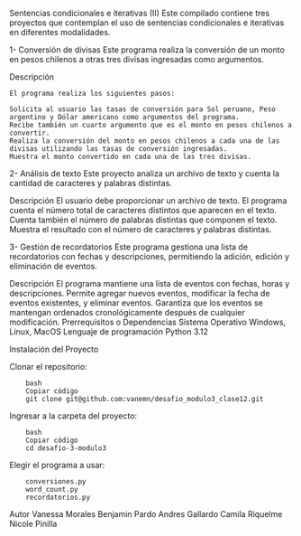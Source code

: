 Sentencias condicionales e iterativas (II)
Este compilado contiene tres proyectos que contemplan el uso de sentencias condicionales e iterativas en diferentes modalidades.

1- Conversión de divisas
    Este programa realiza la conversión de un monto en pesos chilenos a otras tres divisas ingresadas como argumentos.

Descripción

    El programa realiza los siguientes pasos:

    Solicita al usuario las tasas de conversión para Sol peruano, Peso argentino y Dólar americano como argumentos del programa.
    Recibe también un cuarto argumento que es el monto en pesos chilenos a convertir.
    Realiza la conversión del monto en pesos chilenos a cada una de las divisas utilizando las tasas de conversión ingresadas.
    Muestra el monto convertido en cada una de las tres divisas.
2- Análisis de texto
    Este proyecto analiza un archivo de texto y cuenta la cantidad de caracteres y palabras distintas.

Descripción
    El usuario debe proporcionar un archivo de texto.
    El programa cuenta el número total de caracteres distintos que aparecen en el texto.
    Cuenta también el número de palabras distintas que componen el texto.
    Muestra el resultado con el número de caracteres y palabras distintas.
    
3- Gestión de recordatorios
    Este programa gestiona una lista de recordatorios con fechas y descripciones, permitiendo la adición, edición y eliminación de eventos.

Descripción
    El programa mantiene una lista de eventos con fechas, horas y descripciones.
    Permite agregar nuevos eventos, modificar la fecha de eventos existentes, y eliminar eventos.
    Garantiza que los eventos se mantengan ordenados cronológicamente después de cualquier modificación.
    Prerrequisitos o Dependencias
    Sistema Operativo Windows, Linux, MacOS
    Lenguaje de programación Python 3.12

Instalación del Proyecto

Clonar el repositorio:

        bash
        Copiar código
        git clone git@github.com:vanemn/desafio_modulo3_clase12.git

Ingresar a la carpeta del proyecto:

        bash
        Copiar código
        cd desafio-3-modulo3

Elegir el programa a usar:

        conversiones.py
        word_count.py
        recordatorios.py

Autor
Vanessa Morales
Benjamin Pardo
Andres Gallardo
Camila Riquelme
Nicole Pinilla
